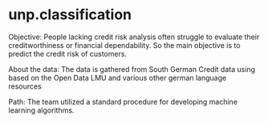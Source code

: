 # unp.classification
Objective:
People lacking credit risk analysis often struggle to evaluate their creditworthiness or financial dependability. So the main objective is to predict the credit risk of customers.

About the data:
The data is gathered from South German Credit data using  based on the Open Data LMU and various other german language resources

Path:
The team utilized a standard procedure for developing machine learning algorithms.


